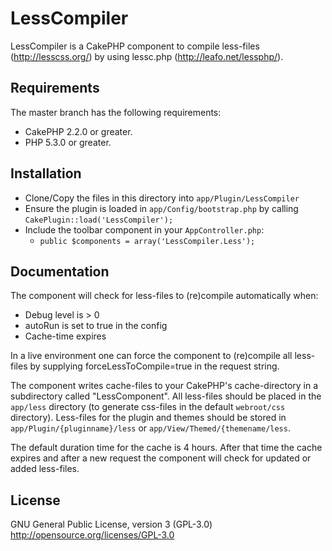 # LessCompiler

LessCompiler is a CakePHP component to compile less-files (http://lesscss.org/) by using lessc.php (http://leafo.net/lessphp/).

## Requirements

The master branch has the following requirements:

* CakePHP 2.2.0 or greater.
* PHP 5.3.0 or greater.

## Installation

* Clone/Copy the files in this directory into `app/Plugin/LessCompiler`
* Ensure the plugin is loaded in `app/Config/bootstrap.php` by calling `CakePlugin::load('LessCompiler');`
* Include the toolbar component in your `AppController.php`:
   * `public $components = array('LessCompiler.Less');`

## Documentation

The component will check for less-files to (re)compile automatically when:
 * Debug level is > 0
 * autoRun is set to true in the config
 * Cache-time expires

In a live environment one can force the component to (re)compile all less-files by supplying forceLessToCompile=true in the request string.

The component writes cache-files to your CakePHP's cache-directory in a subdirectory called "LessComponent".
All less-files should be placed in the `app/less` directory (to generate css-files in the default `webroot/css` directory).
Less-files for the plugin and themes should be stored in `app/Plugin/{pluginname}/less` or `app/View/Themed/{themename/less`.

The default duration time for the cache is 4 hours.
After that time the cache expires and after a new request the component will check for updated or added less-files.

## License
GNU General Public License, version 3 (GPL-3.0)
http://opensource.org/licenses/GPL-3.0






